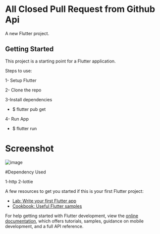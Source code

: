 # All Closed Pull Request from Github Api

A new Flutter project.

## Getting Started

This project is a starting point for a Flutter application.

Steps to use:

1- Setup Flutter 

2- Clone the repo

3-Install dependencies

  - $ flutter pub get
  
4- Run App
  
  - $ flutter run
  
# Screenshot

![image](https://user-images.githubusercontent.com/75438874/218331650-dd2a7016-a47a-40ae-ba81-a7af0f7f80a4.png)


#Dependency Used 

1-http
2-lottie

A few resources to get you started if this is your first Flutter project:

- [Lab: Write your first Flutter app](https://docs.flutter.dev/get-started/codelab)
- [Cookbook: Useful Flutter samples](https://docs.flutter.dev/cookbook)

For help getting started with Flutter development, view the
[online documentation](https://docs.flutter.dev/), which offers tutorials,
samples, guidance on mobile development, and a full API reference.
